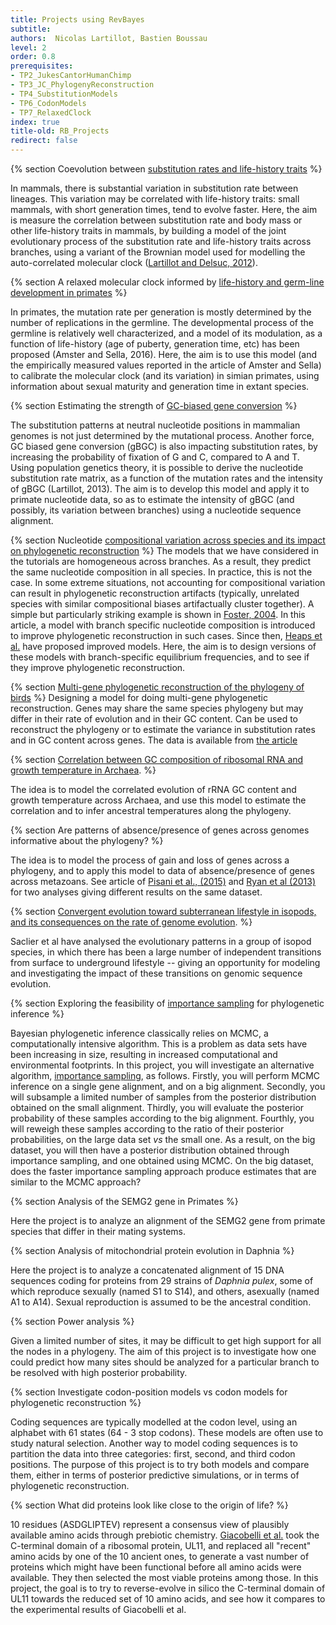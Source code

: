 ```yaml
---
title: Projects using RevBayes
subtitle:
authors:  Nicolas Lartillot, Bastien Boussau
level: 2
order: 0.8
prerequisites:
- TP2_JukesCantorHumanChimp
- TP3_JC_PhylogenyReconstruction
- TP4_SubstitutionModels
- TP6_CodonModels
- TP7_RelaxedClock
index: true
title-old: RB_Projects
redirect: false
---
```



{% section Coevolution between [substitution rates and life-history traits](Evolution2012Lartillot-2.pdf) %}

In mammals, there is substantial variation in substitution rate between lineages. This variation may be correlated with life-history traits: small mammals, with short generation times, tend to evolve faster. Here, the aim is measure the correlation between substitution rate and body mass or other life-history traits in mammals, by building a model of the joint evolutionary process of the substitution rate and life-history traits across branches, using a variant of the Brownian model used for modelling the auto-correlated molecular clock ([Lartillot and Delsuc, 2012](Evolution2012Lartillot-2.pdf)).

{% section A relaxed molecular clock informed by [life-history and germ-line development in primates](PNAS2016Amster.pdf) %}

In primates, the mutation rate per generation is mostly determined by the number of replications in the germline. The developmental process of the germline is relatively well characterized, and a model of its modulation, as a function of life-history (age of puberty, generation time, etc) has been proposed (Amster and Sella, 2016). Here, the aim is to use this model (and the empirically measured values reported in the article of Amster and Sella) to calibrate the molecular clock (and its variation) in simian primates, using information about sexual maturity and generation time in extant species.

{% section Estimating the strength of [GC-biased gene conversion](MBE2013Lartillot-1.pdf) %}

The substitution patterns at neutral nucleotide positions in mammalian genomes is not just determined by the mutational process. Another force, GC biased gene conversion (gBGC) is also impacting substitution rates, by increasing the probability of fixation of G and C, compared to A and T. Using population genetics theory, it is possible to derive the nucleotide substitution rate matrix, as a function of the mutation rates and the intensity of gBGC (Lartillot, 2013). The aim is to develop this model and apply it to primate nucleotide data, so as to estimate the intensity of gBGC (and possibly, its variation between branches) using a nucleotide sequence alignment.

{% section Nucleotide [compositional variation across species and its impact on phylogenetic reconstruction](SystBiol2004Foster-1.pdf) %}
The models that we have considered in the tutorials are homogeneous across branches. As a result, they predict the same nucleotide composition in all species. In practice, this is not the case. In some extreme situations, not accounting for compositional variation can result in phylogenetic reconstruction artifacts (typically, unrelated species with similar compositional biases artifactually cluster together). A simple but particularly striking example is shown in [Foster, 2004](SystBiol2004Foster-1.pdf). In this article, a model with branch specific nucleotide composition is  introduced to improve phylogenetic reconstruction in such cases. Since then, [Heaps et al.](Heaps_2014.pdf) have proposed improved models. Here, the aim is to design versions of these models with branch-specific equilibrium frequencies, and to see if they improve phylogenetic reconstruction.


{% section [Multi-gene phylogenetic reconstruction of the phylogeny of birds](Jarvis_2014.pdf) %}
Designing a model for doing multi-gene phylogenetic reconstruction. Genes may share the same species phylogeny but may differ in their rate of evolution and in their GC content. Can be used to reconstruct the phylogeny or to estimate the variance in substitution rates and in GC content across genes. The data is available from [the article](Jarvis_2014.pdf)

{% section [Correlation between GC composition of ribosomal RNA and growth temperature in Archaea](Groussin_2011.pdf). %}

The idea is to model the correlated evolution of rRNA GC content and growth temperature across Archaea, and use this model to estimate the correlation and to infer ancestral temperatures along the phylogeny.

{% section Are patterns of absence/presence of genes across genomes informative about the phylogeny? %}

The idea is to model the process of gain and loss of genes across a phylogeny, and to apply this model to data of absence/presence of genes across metazoans. See article of [Pisani et al., (2015)](Pisani_2015.pdf) and [Ryan et al (2013)](Ryan_2013.pdf) for two analyses giving different results on the same dataset.


{% section [Convergent evolution toward subterranean lifestyle in isopods, and its consequences on the rate of genome evolution](Saclier_2018.pdf). %}

Saclier et al have analysed the evolutionary patterns in a group of isopod species, in which there has been a large number of independent transitions from surface to underground lifestyle -- giving an opportunity for modeling and investigating the impact of these transitions on genomic sequence evolution.


{% section Exploring the feasibility of [importance sampling](https://en.wikipedia.org/wiki/Importance_sampling) for phylogenetic inference %}

Bayesian phylogenetic inference classically relies on MCMC, a computationally intensive algorithm. This is a problem as data sets have been increasing in size, resulting in increased computational and environmental footprints. In this project, you will investigate an alternative algorithm, [importance sampling](https://en.wikipedia.org/wiki/Importance_sampling), as follows. Firstly, you will perform MCMC inference on a single gene alignment, and on a big alignment. Secondly, you will subsample a limited number of samples from the posterior distribution obtained on the small alignment. Thirdly, you will evaluate the posterior probability of these samples according to the big alignment. Fourthly, you will reweigh these samples according to the ratio of their posterior probabilities, on the large data set *vs* the small one. As a result, on the big dataset, you will then have a posterior distribution obtained through importance sampling, and one obtained using MCMC. On the big dataset, does the faster importance sampling approach produce estimates that are similar to the MCMC approach?


{% section Analysis of the SEMG2 gene in Primates %}

Here the project is to analyze an alignment of the SEMG2 gene from primate species that differ in their mating systems.


{% section Analysis of mitochondrial protein evolution in Daphnia %}

Here the project is to analyze a concatenated alignment of 15 DNA sequences coding for proteins from 29 strains of *Daphnia pulex*, some of which reproduce sexually (named S1 to S14), and others, asexually (named A1 to A14). Sexual reproduction is assumed to be the ancestral condition.

{% section  Power analysis %}

Given a limited number of sites, it may be difficult to get high support for all the nodes in a phylogeny. The aim of this project is to investigate how one could predict how many sites should be analyzed for a particular branch to be resolved with high posterior probability.


{% section  Investigate codon-position models vs codon models for phylogenetic reconstruction %}

Coding sequences are typically modelled at the codon level, using an alphabet with 61 states (64 - 3 stop codons). These models are often use to study natural selection. Another way to model coding sequences is to partition the data into three categories: first, second, and third codon positions. The purpose of this project is to try both models and compare them, either in terms of posterior predictive simulations, or in terms of phylogenetic reconstruction.

{% section  What did proteins look like close to the origin of life? %}

10 residues (ASDGLIPTEV) represent a consensus view of plausibly available amino acids through prebiotic chemistry. [Giacobelli et al.](https://academic.oup.com/mbe/article/39/3/msac032/6524634) took the C-terminal domain of a ribosomal protein, UL11, and replaced all "recent" amino acids by one of the 10 ancient ones, to generate a vast number of proteins which might have been functional before all amino acids were available. They then selected the most viable proteins among those. In this project, the goal is to try to reverse-evolve in silico the C-terminal domain of UL11 towards the reduced set of 10 amino acids, and see how it compares to the experimental results of Giacobelli et al.

